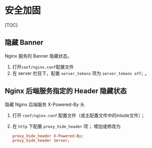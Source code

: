 # 安全加固

[TOC]

## 隐藏 Banner

Nginx 服务的 Banner 隐藏状态。

1. 打开`conf/nginx.conf`配置文件
2. 在 server 栏目下，配置 `server_tokens` 项为  `server_tokens off;` 。

## Nginx 后端服务指定的 Header 隐藏状态

隐藏 Nginx 后端服务 X-Powered-By 头

1. 打开 `conf/nginx.conf` 配置文件（或主配置文件中的inlude文件）；

2. 在 `http` 下配置 `proxy_hide_header` 项； 增加或修改为

   ```ini
   proxy_hide_header X-Powered-By;
   proxy_hide_header Server;
   ```

   